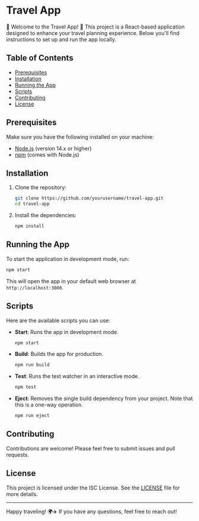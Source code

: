 # Travel App

👋 Welcome to the Travel App! 🎨 This project is a React-based application designed to enhance your travel planning experience. Below you'll find instructions to set up and run the app locally.

## Table of Contents
- [Prerequisites](#prerequisites)
- [Installation](#installation)
- [Running the App](#running-the-app)
- [Scripts](#scripts)
- [Contributing](#contributing)
- [License](#license)

## Prerequisites

Make sure you have the following installed on your machine:

- [Node.js](https://nodejs.org/) (version 14.x or higher)
- [npm](https://www.npmjs.com/) (comes with Node.js)

## Installation

1. Clone the repository:

   ```bash
   git clone https://github.com/yourusername/travel-app.git
   cd travel-app
   ```

2. Install the dependencies:

   ```bash
   npm install
   ```

## Running the App

To start the application in development mode, run:

```bash
npm start
```

This will open the app in your default web browser at `http://localhost:3000`.

## Scripts

Here are the available scripts you can use:

- **Start**: Runs the app in development mode.
  ```bash
  npm start
  ```

- **Build**: Builds the app for production.
  ```bash
  npm run build
  ```

- **Test**: Runs the test watcher in an interactive mode.
  ```bash
  npm test
  ```

- **Eject**: Removes the single build dependency from your project. Note that this is a one-way operation.
  ```bash
  npm run eject
  ```

## Contributing

Contributions are welcome! Please feel free to submit issues and pull requests.

## License

This project is licensed under the ISC License. See the [LICENSE](LICENSE) file for more details.

---

Happy traveling! 🌍✈️ If you have any questions, feel free to reach out!